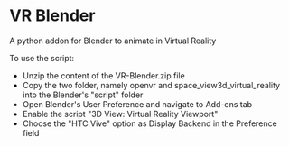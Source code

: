 # VR Blender
A python addon for Blender to animate in Virtual Reality

To use the script:

- Unzip the content of the VR-Blender.zip file
- Copy the two folder, namely openvr and space_view3d_virtual_reality into the Blender's "script" folder
- Open Blender's User Preference and navigate to Add-ons tab
- Enable the script "3D View: Virtual Reality Viewport"
- Choose the "HTC Vive" option as Display Backend in the Preference field